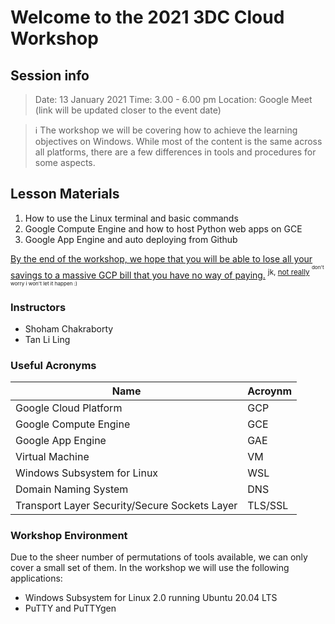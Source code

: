 # Welcome to the 2021 3DC Cloud Workshop

## Session info

> Date: 13 January 2021
> Time: 3.00 - 6.00 pm
> Location: Google Meet (link will be updated closer to the event date)

> ℹ The workshop we will be covering how to achieve the learning objectives on Windows. While most of the content is the same across all platforms, there are a few differences in tools and procedures for some aspects.

## Lesson Materials

1. How to use the Linux terminal and basic commands
2. Google Compute Engine and how to host Python web apps on GCE
3. Google App Engine and auto deploying from Github

[By the end of the workshop, we hope that you will be able to lose all your savings to a massive GCP bill that you have no way of paying.](https://www.theregister.com/2020/12/10/google_cloud_over_run/) <sup>jk, [not really](https://news.ycombinator.com/item?id=19610658) <sup><sup>don't worry i won't let it happen :)</sup></sup></sup>

### Instructors

- Shoham Chakraborty
- Tan Li Ling

### Useful Acronyms

| Name                                          | Acroynm |
| --------------------------------------------- | ------- |
| Google Cloud Platform                         | GCP     |
| Google Compute Engine                         | GCE     |
| Google App Engine                             | GAE     |
| Virtual Machine                               | VM      |
| Windows Subsystem for Linux                   | WSL     |
| Domain Naming System                          | DNS     |
| Transport Layer Security/Secure Sockets Layer | TLS/SSL |

### Workshop Environment

Due to the sheer number of permutations of tools available, we can only cover a small set of them. In the workshop we will use the following applications:

- Windows Subsystem for Linux 2.0 running Ubuntu 20.04 LTS
- PuTTY and PuTTYgen
